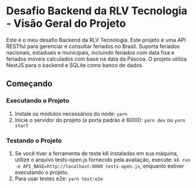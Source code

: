 # Desafio Backend da RLV Tecnologia - Visão Geral do Projeto

Este é o meu desafio Backend da RLV Tecnologia. Este projeto é uma API RESTful para gerenciar e consultar feriados no Brasil. Suporta feriados nacionais, estaduais e municipais, incluindo feriados com data fixa e feriados móveis calculados com base na data da Páscoa. O projeto utiliza NestJS para o backend e SQLite como banco de dados.

## Começando

### Executando o Projeto

1. Instale os módulos necessários do node: `yarn`
2. Inicie o servidor do projeto (a porta padrão é 8000): `yarn dev` ou `yarn start`

### Testando o Projeto

1. Se você tiver a ferramenta de teste k6 instaladas em sua máquina, utilize o arquivo tests-open.js fornecido pela avaliação, execute: `k6 run -e API_BASE=http://localhost:8000 tests-open.js`, enquanto estiver executando o projeto.
2. Para usar testes e2e: `yarn test:e2e`